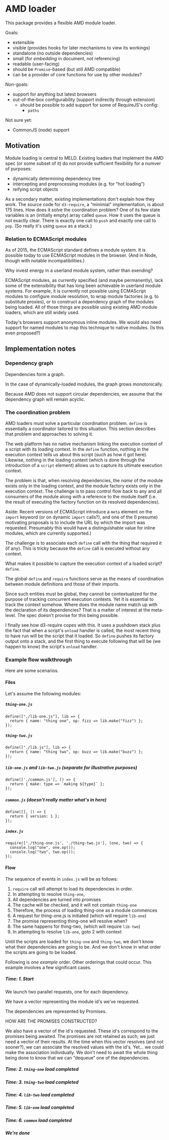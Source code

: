 # AMD loader

This package provides a flexible AMD module loader.

Goals:
- extensible
- visible (provides hooks for later mechanisms to view its workings)
- standalone (no outside dependencies)
- small (for *embedding* in document, not referencing)
- readable (user-facing)
- should be `Promise`-based (but still AMD compatible)
- can be a provider of core functions for use by other modules?

Non-goals:
- support for anything but latest browsers
- out-of-the-box configurability (support indirectly through extension)
  - should be possible to add support for some of RequireJS's config:
    - `paths`

Not sure yet:
- CommonJS (node) support

## Motivation

Module loading is central to MELD.  Existing loaders that implement the AMD spec
(or some subset of it) do not provide sufficient flexibility for a numver of
purposes:

- dynamically determining dependency tree
- intercepting and preprocessing modules (e.g. for “hot loading”)
- reifying script objects

As a secondary matter, existing implementations don't explain how they work.
The source code for `d3-require`, a “minimial” implementation, is about 175
lines.  How does it solve the coordination problem?  One of its few state
variables is an (initially empty) array called `queue`.  How it uses the queue
is not exactly clear.  There is exactly one call to `push` and exactly one call
to `pop`.  (So really it's using `queue` as a stack.)

### Relation to ECMAScript modules

As of 2015, the ECMAScript standard defines a module system.  It is possible
today to use ECMAScript modules in the browser.  (And in Node, though with
notable incompatibilities.)

Why invest energy in a userland module system, rather than exending?

ECMAScript modules, as currently specified (and maybe permanently), lack some of
the extensibility that has long been achievable in userland module systems.  For
example, it is currently not possible using ECMAScript modules to configure
module resolution, to wrap module factories (e.g. to substitute proxies), or to
construct a dependency graph of the modules being loaded.  All of those things
are possible using existing AMD module loaders, which are still widely used.

Today's browsers support anonymous inline modules.  We would also need support
for named modules to map this technique to native modules.  (Is this even
proposed?)


## Implementation notes


### Dependency graph

Dependencies form a graph.

In the case of dynamically-loaded modules, the graph grows monotonically.

Because AMD does not support circular dependencies, we assume that the
dependency graph will remain acyclic.



### The coordination problem

AMD loaders must solve a particular coordination problem.  `define` is
essentially a coordinator tailored to this situation.  This section describes
that problem and approaches to solving it.

The web platform has no native mechanism linking the execution context of a
script with its loading context.  In the `define` function, nothing in the
execution context tells us about this script (such as how it got here).
Likewise, nothing in the loading context (which is done through the introduction
of a `script` element) allows us to capture its ultimate execution context.

The problem is that, when resolving dependencies, the *name* of the module
exists only in the loading context, and the module factory exists only in the
execution context.  The challenge is to pass control flow back to any and all
consumers of the module along *with* a reference to the module itself (i.e. the
result of executing the factory function on *its* resolved dependencies).

Aside: Recent versions of ECMAScript introduce a `meta` element on the `import`
keyword (or on dynamic `import` calls?), and one of the (I presume) motivating
proposals is to include the URL by which the import was requested.  Presumably
this would have a distinguishable value for inline modules, which are currently
supported.)

The challenge is to associate each `define` call with the thing that required it
(if any).  This is tricky because the `define` call is executed without any
context.

What makes it possible to capture the execution context of a loaded script?
`define`.

The global `define` and `require` functions serve as the means of coordination
between module definitions and those of their imports.

Since such entities must be global, they cannot be contextualized for the
purpose of tracking concurrent execution contexts.  Yet it is essential to track
the context somehow.  Where does the module name match up with the declaration
of its dependencies?  That is a matter of interest at the meta-level.  The spec
doesn't provise for this being possible.

I finally see how d3-require copes with this.  It uses a pushdown stack plus the
fact that when a script's `onload` handler is called, the most recent thing to
have run will be the script that it loaded.  So `define` pushes its factory
output onto a stack, and the first thing to execute following that will be (we
happen to know) the script's `onload` handler.

### Example flow walkthrough

Here are some scenarios.

#### Files

Let's assume the following modules:

##### `thing-one.js`

```
define(["./lib-one.js"], lib => {
  return { name: "thing one", op: fizz => lib.make("fizz") };
});
```

##### `thing-two.js`

```
define(["./lib.js"], lib => {
  return { name: "thing two", op: buzz => lib.make("buzz") };
});
```

##### `lib-one.js` and `lib-two.js` (separate for illustrative purposes)

```
define(['./common.js'], () => {
  return { make: type => `making ${type}` };
});
```

##### `common.js` (doesn't really matter what's in here)

```
define([], () => {
  return { version: 1 };
});
```

##### `index.js`

```
require(['./thing-one.js', './thing-two.js'], (one, two) => {
  console.log("one", one.op());
  console.log("two", two.op());
});
```

#### Flow

The sequence of events in `index.js` will be as follows:

1. `require` call will attempt to load its dependencies in order.
2. In attempting to resolve `thing-one`,
  1. All dependencies are turned into promises
  2. The cache will be checked, and it will not contain `thing-one`
  3. Therefore, the process of loading thing-one as a module commences
  4. A request for thing-one.js is initiated (which will require `lib-one`)
  5. The promise representing thing-one will resolve when?
  6. The same happens for thing-two, (which will require `lib-two`)
  7. In attempting to resolve `lib-one`, goto 2 with context

Until the scripts are loaded for `thing-one` and `thing-two`, we don't know what
their dependencies are going to be.  And we don't know in what order the scripts
are going to be loaded.

Following is *one example* order.  Other orderings that could occur.  This
example involves a few significant cases.

##### Time: 1.  Start

We launch two parallel requests, one for each dependency.

We have a vector representing the module id's we've requested.

The dependencies are represented by Promises.

HOW ARE THE PROMISES CONSTRUCTED?

We also have a vector of the id's requested.  These id's correspond to the
promises being awaited.  The promises are not retained as such; we just need a
vector of their results.  At the time when this vector resolves (and not
sooner?), we can associate the resolved values with the id's.  Yet... we could
make the association individually.  We don't need to await the whole thing being
done to know that we can “dequeue” one of the dependencies.

##### Time: 2.  `thing-one` load completed

##### Time: 3. `thing-two` load completed

##### Time: 4. `lib-two` load completed

##### Time: 5. `lib-one` load completed

##### Time: 6. `common` load completed

##### We're done

